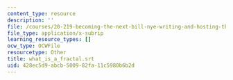 ```yaml
---
content_type: resource
description: ''
file: /courses/20-219-becoming-the-next-bill-nye-writing-and-hosting-the-educational-show-january-iap-2015/428ec5d9abcb500982fa11c5980b6b2d_what_is_a_fractal.vtt
file_type: application/x-subrip
learning_resource_types: []
ocw_type: OCWFile
resourcetype: Other
title: what_is_a_fractal.srt
uid: 428ec5d9-abcb-5009-82fa-11c5980b6b2d
---
```

